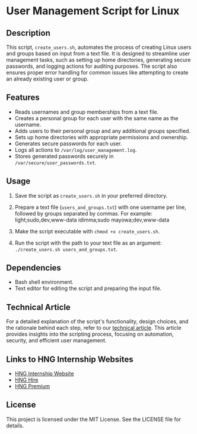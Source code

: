 # User Management Script for Linux

## Description

This script, `create_users.sh`, automates the process of creating Linux users and groups based on input from a text file. It is designed to streamline user management tasks, such as setting up home directories, generating secure passwords, and logging actions for auditing purposes. The script also ensures proper error handling for common issues like attempting to create an already existing user or group.

## Features

- Reads usernames and group memberships from a text file.
- Creates a personal group for each user with the same name as the username.
- Adds users to their personal group and any additional groups specified.
- Sets up home directories with appropriate permissions and ownership.
- Generates secure passwords for each user.
- Logs all actions to `/var/log/user_management.log`.
- Stores generated passwords securely in `/var/secure/user_passwords.txt`.

## Usage

1. Save the script as `create_users.sh` in your preferred directory.
2. Prepare a text file (`users_and_groups.txt`) with one username per line, followed by groups separated by commas. For example:  light;sudo,dev,www-data idimma;sudo mayowa;dev,www-data


3. Make the script executable with `chmod +x create_users.sh`.
4. Run the script with the path to your text file as an argument: `./create_users.sh users_and_groups.txt`.

## Dependencies

- Bash shell environment.
- Text editor for editing the script and preparing the input file.

## Technical Article

For a detailed explanation of the script's functionality, design choices, and the rationale behind each step, refer to our [technical article](https://dev.to/sipsdaoracle/automating-linux-user-creation-with-a-bash-script-1fc2). This article provides insights into the scripting process, focusing on automation, security, and efficient user management.

## Links to HNG Internship Websites

- [HNG Internship Website](https://hng.tech/internship)
- [HNG Hire](https://hng.tech/hire)
- [HNG Premium](https://hng.tech/premium)

## License

This project is licensed under the MIT License. See the LICENSE file for details.
